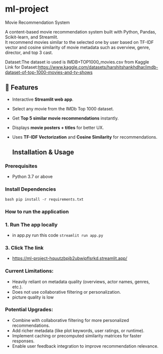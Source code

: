 # ml-project
Movie Recommendation System


A content-based movie recommendation system built with Python, Pandas, Scikit-learn, and Streamlit.  
It recommend movies similar to the selected one by user based on TF-IDF vector and cosine similarity of movie metadata such as overview, genre, director, and  top 3 cast.

Dataset:The dataset io used is IMDB+TOP1000_movies.csv from Kaggle
Link for Dataset:https://www.kaggle.com/datasets/harshitshankhdhar/imdb-dataset-of-top-1000-movies-and-tv-shows

## 🚀 Features
- Interactive **Streamlit web app**.
- Select any movie from the IMDb Top 1000 dataset.
- Get **Top 5 similar movie recommendations** instantly.
- Displays **movie posters + titles** for better UX.
- Uses **TF-IDF Vectorization** and **Cosine Similarity** for recommendations.

  ##  Installation & Usage

### Prerequisites
- Python 3.7 or above

### Install Dependencies
```bash pip install -r requirements.txt ```

  
### How to run the application

### 1. Run The app locally
  -  in app.py run this code ```streamlit run app.py```  
### 3. Click The link
  - https://ml-project-hquutzbpjb2ubwipflsrkd.streamlit.app/


### Current Limitations:
- Heavily reliant on metadata quality (overviews, actor names, genres, etc.).
- Does not use collaborative filtering or personalization.
- picture quality is low 
### Potential Upgrades:

- Combine with collaborative filtering for more personalized recommendations.
- Add richer metadata (like plot keywords, user ratings, or runtime).
- Implement caching or precomputed similarity matrices for faster responses.
- Enable user feedback integration to improve recommendation relevance.



